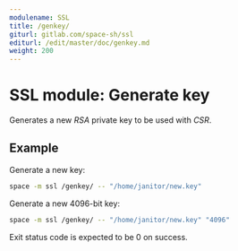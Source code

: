 ```yaml
---
modulename: SSL
title: /genkey/
giturl: gitlab.com/space-sh/ssl
editurl: /edit/master/doc/genkey.md
weight: 200
---
```

# SSL module: Generate key

Generates a new _RSA_ private key to be used with _CSR_.


## Example

Generate a new key:
```sh
space -m ssl /genkey/ -- "/home/janitor/new.key"
```

Generate a new 4096-bit key:
```sh
space -m ssl /genkey/ -- "/home/janitor/new.key" "4096"
```

Exit status code is expected to be 0 on success.
